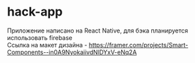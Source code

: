 # hack-app

Приложение написано на React Native, для бэка планируется использовать firebase
<br/>
Ссылка на макет дизайна - https://framer.com/projects/Smart-Components--in0A9NyokaiivdNlDYxV-eNq2A

